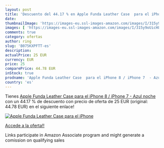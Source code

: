 ```yaml
---
layout: post
title: 'Descuento del 44.17 % en Apple Funda Leather Case  para el iPhone'
date: 
thumbnailImage: 'https://images-eu.ssl-images-amazon.com/images/I/315y9oUicHL._SL200_.jpg'
images: [ 'https://images-eu.ssl-images-amazon.com/images/I/315y9oUicHL._SL200_.jpg' ]
comments: true
category: ofertas
author: ring
slug: 'B075KXPFTT-es'
description:
actualPrice: 25 EUR
currency: EUR
price: 25
comparePrice: 44.78 EUR
inStock: true
prodname: 'Apple Funda Leather Case  para el iPhone 8 / iPhone 7  - Azul noche'
country: 'es'
---
```


Tienes [Apple Funda Leather Case  para el iPhone 8 / iPhone 7  - Azul noche](https://www.amazon.es/dp/B075KXPFTT/?tag=tolees-21) con un 44.17 % de descuento con precio de oferta de 25 EUR (original: 44.78 EUR) en el siguiente enlace!

[![Apple Funda Leather Case  para el iPhone](https://images-eu.ssl-images-amazon.com/images/I/315y9oUicHL._SL200_.jpg)](https://www.amazon.es/dp/B075KXPFTT/?tag=tolees-21)

[Accede a la oferta!!](https://www.amazon.es/dp/B075KXPFTT/?tag=tolees-21)

Links participate in Amazon Associate program and might generate a comission on qualifying sales


